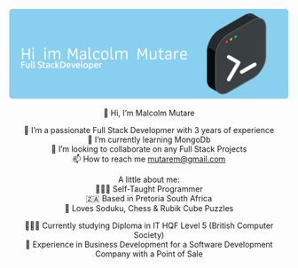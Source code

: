 ![Header](./github-header-image.png)

<div align="center">
 👋 Hi, I’m Malcolm Mutare <br/>
 
 👀 I’m a passionate Full Stack Developmer with 3 years of experience<br/>
 🌱 I’m currently learning MongoDb<br/>
 💞️ I’m looking to collaborate on any Full Stack Projects<br/>
 📫 How to reach me mutarem@gmail.com<br/>

A little about me:<br/>
👨🏾‍💻 Self-Taught Programmer<br/>
🇿🇦 Based in Pretoria South Africa<br/>
🧩 Loves Soduku, Chess & Rubik Cube Puzzles<br/>

👨🏾‍🎓 Currently studying Diploma in IT HQF Level 5 (British Computer Society)<br/>
👜 Experience in Business Development for a Software Development Company with a Point of Sale
</div>
